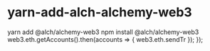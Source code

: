 # yarn-add-alch-alchemy-web3
yarn add @alch/alchemy-web3
npm install @alch/alchemy-web3
web3.eth.getAccounts().then(accounts => {
  web3.eth.sendTr
  });
});
